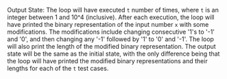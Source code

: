 Output State: The loop will have executed `t` number of times, where `t` is an integer between 1 and 10^4 (inclusive). After each execution, the loop will have printed the binary representation of the input number `x` with some modifications. The modifications include changing consecutive '1's to '-1' and '0', and then changing any '-1' followed by '1' to '0' and '-1'. The loop will also print the length of the modified binary representation. The output state will be the same as the initial state, with the only difference being that the loop will have printed the modified binary representations and their lengths for each of the `t` test cases.